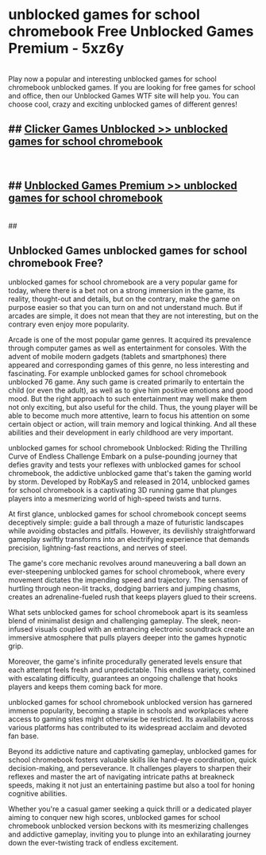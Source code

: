 # unblocked games for school chromebook  Free Unblocked Games Premium - 5xz6y <br>
<br>
Play now a popular and interesting unblocked games for school chromebook unblocked games. If you are looking for free games for school and office, then our Unblocked Games WTF site will help you. You can choose cool, crazy and exciting unblocked games of different genres!


## ##  [Clicker Games Unblocked >> unblocked games for school chromebook](http://freeplayer.one?title=unblocked_games_for_school_chromebook&ref=UGames)
  <br>

##  ## [Unblocked Games Premium >> unblocked games for school chromebook](http://freeplayer.one?title=unblocked_games_for_school_chromebook&ref=UGames)
  <br>
  ##



## Unblocked Games unblocked games for school chromebook Free?

unblocked games for school chromebook are a very popular game for today, where there is a bet not on a strong immersion in the game, its reality, thought-out and details, but on the contrary, make the game on purpose easier so that you can turn on and not understand much. But if arcades are simple, it does not mean that they are not interesting, but on the contrary even enjoy more popularity.

Arcade is one of the most popular game genres. It acquired its prevalence through computer games as well as entertainment for consoles. With the advent of mobile modern gadgets (tablets and smartphones) there appeared and corresponding games of this genre, no less interesting and fascinating. For example unblocked games for school chromebook unblocked 76 game. Any such game is created primarily to entertain the child (or even the adult), as well as to give him positive emotions and good mood. But the right approach to such entertainment may well make them not only exciting, but also useful for the child. Thus, the young player will be able to become much more attentive, learn to focus his attention on some certain object or action, will train memory and logical thinking. And all these abilities and their development in early childhood are very important.

unblocked games for school chromebook Unblocked: Riding the Thrilling Curve of Endless Challenge
Embark on a pulse-pounding journey that defies gravity and tests your reflexes with unblocked games for school chromebook, the addictive unblocked game that's taken the gaming world by storm. Developed by RobKayS and released in 2014, unblocked games for school chromebook is a captivating 3D running game that plunges players into a mesmerizing world of high-speed twists and turns.

At first glance, unblocked games for school chromebook concept seems deceptively simple: guide a ball through a maze of futuristic landscapes while avoiding obstacles and pitfalls. However, its devilishly straightforward gameplay swiftly transforms into an electrifying experience that demands precision, lightning-fast reactions, and nerves of steel.

The game's core mechanic revolves around maneuvering a ball down an ever-steepening unblocked games for school chromebook, where every movement dictates the impending speed and trajectory. The sensation of hurtling through neon-lit tracks, dodging barriers and jumping chasms, creates an adrenaline-fueled rush that keeps players glued to their screens.

What sets unblocked games for school chromebook apart is its seamless blend of minimalist design and challenging gameplay. The sleek, neon-infused visuals coupled with an entrancing electronic soundtrack create an immersive atmosphere that pulls players deeper into the games hypnotic grip.

Moreover, the game's infinite procedurally generated levels ensure that each attempt feels fresh and unpredictable. This endless variety, combined with escalating difficulty, guarantees an ongoing challenge that hooks players and keeps them coming back for more.

unblocked games for school chromebook unblocked version has garnered immense popularity, becoming a staple in schools and workplaces where access to gaming sites might otherwise be restricted. Its availability across various platforms has contributed to its widespread acclaim and devoted fan base.

Beyond its addictive nature and captivating gameplay, unblocked games for school chromebook fosters valuable skills like hand-eye coordination, quick decision-making, and perseverance. It challenges players to sharpen their reflexes and master the art of navigating intricate paths at breakneck speeds, making it not just an entertaining pastime but also a tool for honing cognitive abilities.

Whether you're a casual gamer seeking a quick thrill or a dedicated player aiming to conquer new high scores, unblocked games for school chromebook unblocked version beckons with its mesmerizing challenges and addictive gameplay, inviting you to plunge into an exhilarating journey down the ever-twisting track of endless excitement.